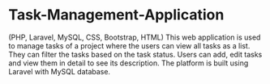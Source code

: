 # Task-Management-Application
(PHP, Laravel, MySQL, CSS, Bootstrap, HTML) This web application is used to manage tasks of a project where the users can view all tasks as a list. They can filter the tasks based on the task status. Users can add, edit tasks and view them in detail to see its description. The platform is built using Laravel with MySQL database.
